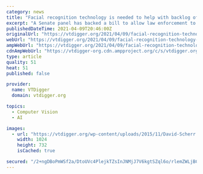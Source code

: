 ```yaml
---
category: news
title: "Facial recognition technology is needed to help with backlog of abuse cases, panel told"
excerpt: "A Senate panel has backed a bill to allow law enforcement to use facial recognition technology to help solve a backlog of child exploitation cases. The bill, H.195, would create an exception to a ..."
publishedDateTime: 2021-04-09T20:46:00Z
originalUrl: "https://vtdigger.org/2021/04/09/facial-recognition-technology-is-needed-to-help-with-backlog-of-abuse-cases-panel-told/"
webUrl: "https://vtdigger.org/2021/04/09/facial-recognition-technology-is-needed-to-help-with-backlog-of-abuse-cases-panel-told/"
ampWebUrl: "https://vtdigger.org/2021/04/09/facial-recognition-technology-is-needed-to-help-with-backlog-of-abuse-cases-panel-told/amp/"
cdnAmpWebUrl: "https://vtdigger-org.cdn.ampproject.org/c/s/vtdigger.org/2021/04/09/facial-recognition-technology-is-needed-to-help-with-backlog-of-abuse-cases-panel-told/amp/"
type: article
quality: 51
heat: 51
published: false

provider:
  name: VTDigger
  domain: vtdigger.org

topics:
  - Computer Vision
  - AI

images:
  - url: "https://vtdigger.org/wp-content/uploads/2015/11/David-Scherr.jpg"
    width: 1024
    height: 732
    isCached: true

secured: "/2+ngDBoPmWSf2a/DtoUVc4PlejkTZsInJNMjJ7V6kgtSZql6o/rlemZWLjBCzZxSY3q0hSTUsKO/ffrmUmA6LmIPck2sjLTVzztivLMP5kzB4owVzKdY84bAfyA6H8lucP8Xnh7sro7upMqOmwaZMo2ciXkZmsQe584GRtmr0wZoueVr+uU4Bjv6cHO/1wCix7liA3ox3xQ1bLK0Ylj4Cy3Q+/ZUJ93VNTOIrX4Js4pizeDisPHy7O6RqEgqyo7K5KHh9EhKk3+DUNePVg/JTiZRhLjBGTGrrNVDaLBC+lli3aDEsAenmJHKbgaMMfT4MvmumwI/GhSuyHdscNcKu1h3+4HMR7KGRunvRE0H2M=;fJbwNmqGHjNUMFU+F8Evvg=="
---
```


